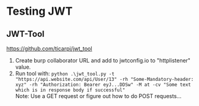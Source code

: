 # Testing JWT

## JWT-Tool
https://github.com/ticarpi/jwt_tool   
1. Create burp collaborator URL and add to jwtconfig.io to "httplistener" value.   
2. Run tool with: `python .\jwt_tool.py -t "https://api.website.com/api/User/13" -rh "Some-Mandatory-header: xyz" -rh "Authorization: Bearer eyJ...DDSw" -M at -cv "Some text which is in response body if successful"`   
Note: Use a GET request or figure out how to do POST requests...

